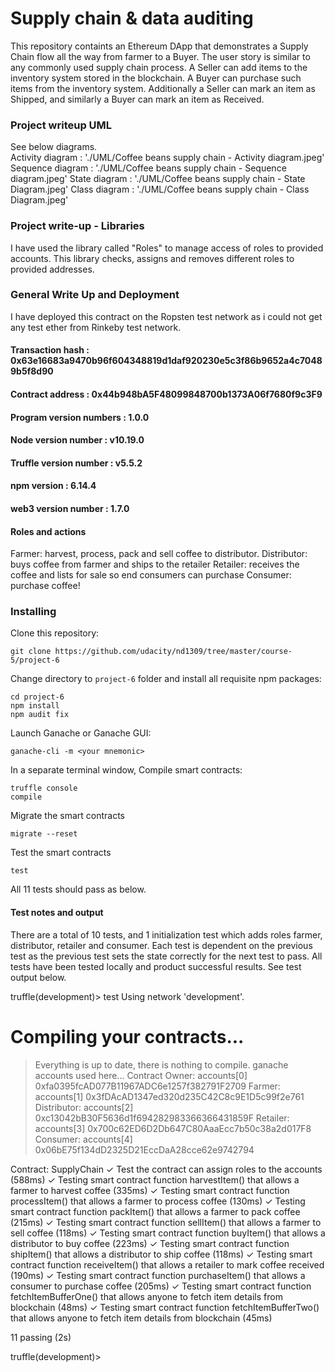 # Supply chain & data auditing

This repository containts an Ethereum DApp that demonstrates a Supply Chain flow all the way from farmer to a Buyer. The user story is similar to any commonly used supply chain process. A Seller can add items to the inventory system stored in the blockchain. A Buyer can purchase such items from the inventory system. Additionally a Seller can mark an item as Shipped, and similarly a Buyer can mark an item as Received.

### Project writeup UML
See below diagrams.\
Activity diagram : './UML/Coffee beans supply chain - Activity diagram.jpeg'  
Sequence diagram : './UML/Coffee beans supply chain - Sequence diagram.jpeg'
State diagram :  './UML/Coffee beans supply chain - State Diagram.jpeg'
Class diagram : './UML/Coffee beans supply chain - Class Diagram.jpeg'   

### Project write-up - Libraries
I have used the library called "Roles" to manage access of roles to provided accounts.
This library checks, assigns and removes different roles to provided addresses.

### General Write Up and Deployment
I have deployed this contract on the Ropsten test network as i could not get any test ether from Rinkeby test network.

#### Transaction hash : 0x63e16683a9470b96f604348819d1daf920230e5c3f86b9652a4c70489b5f8d90
#### Contract address : 0x44b948bA5F48099848700b1373A06f7680f9c3F9
#### Program version numbers : 1.0.0
#### Node version number : v10.19.0
#### Truffle version number : v5.5.2
#### npm version : 6.14.4
#### web3 version number : 1.7.0

#### Roles and actions
Farmer: harvest, process, pack and sell coffee to distributor.
Distributor: buys coffee from farmer and ships to the retailer
Retailer: receives the coffee and lists for sale so end consumers can purchase
Consumer: purchase coffee!

### Installing
Clone this repository:

```
git clone https://github.com/udacity/nd1309/tree/master/course-5/project-6
```

Change directory to ```project-6``` folder and install all requisite npm packages:

```
cd project-6
npm install
npm audit fix
```

Launch Ganache or Ganache GUI:

```
ganache-cli -m <your mnemonic> 
```

In a separate terminal window, Compile smart contracts:

```
truffle console
compile
```

Migrate the smart contracts
```
migrate --reset

```

Test the smart contracts
```
test
```

All 11 tests should pass as below.
#### Test notes and output
There are a total of 10 tests, and 1 initialization test which adds roles farmer, distributor, retailer and consumer.
Each test is dependent on the previous test as the previous test sets the state correctly for the next test to pass.
All tests have been tested locally and product successful results. See test output below.

truffle(development)> test
Using network 'development'.


Compiling your contracts...
===========================
> Everything is up to date, there is nothing to compile.
ganache accounts used here...
Contract Owner: accounts[0]  0xfa0395fcAD077B11967ADC6e1257f382791F2709
Farmer: accounts[1]  0x3fDAcAD1347ed320d235C42C8c9E1D5c99f2e761
Distributor: accounts[2]  0xc13042bB30F5636d1f694282983366366431859F
Retailer: accounts[3]  0x700c62ED6D2Db647C80AaaEcc7b50c38a2d017F8
Consumer: accounts[4]  0x06bE75f134dD2325D21EccDaA28cce62e9742794


  Contract: SupplyChain
    ✓ Test the contract can assign roles to the accounts (588ms)
    ✓ Testing smart contract function harvestItem() that allows a farmer to harvest coffee (335ms)
    ✓ Testing smart contract function processItem() that allows a farmer to process coffee (130ms)
    ✓ Testing smart contract function packItem() that allows a farmer to pack coffee (215ms)
    ✓ Testing smart contract function sellItem() that allows a farmer to sell coffee (118ms)
    ✓ Testing smart contract function buyItem() that allows a distributor to buy coffee (223ms)
    ✓ Testing smart contract function shipItem() that allows a distributor to ship coffee (118ms)
    ✓ Testing smart contract function receiveItem() that allows a retailer to mark coffee received (190ms)
    ✓ Testing smart contract function purchaseItem() that allows a consumer to purchase coffee (205ms)
    ✓ Testing smart contract function fetchItemBufferOne() that allows anyone to fetch item details from blockchain (48ms)
    ✓ Testing smart contract function fetchItemBufferTwo() that allows anyone to fetch item details from blockchain (45ms)


  11 passing (2s)

truffle(development)>
